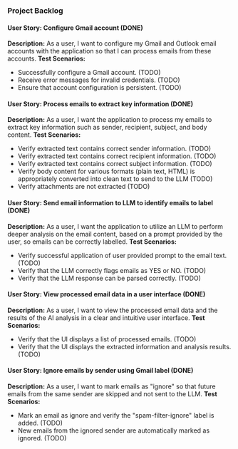 ### Project Backlog

#### User Story: Configure Gmail account (DONE)
**Description:** As a user, I want to configure my Gmail and Outlook email accounts with the application so that I can process emails from these accounts.
**Test Scenarios:**
*   Successfully configure a Gmail account. (TODO)
*   Receive error messages for invalid credentials. (TODO)
*   Ensure that account configuration is persistent. (TODO)

#### User Story: Process emails to extract key information (DONE)
**Description:** As a user, I want the application to process my emails to extract key information such as sender, recipient, subject, and body content.
**Test Scenarios:**
*   Verify extracted text contains correct sender information. (TODO)
*   Verify extracted text contains correct recipient information. (TODO)
*   Verify extracted text contains correct subject information. (TODO)
*   Verify body content for various formats (plain text, HTML) is appropriately converted into clean text to send to the LLM (TODO)
*   Verify attachments are not extracted (TODO)

#### User Story: Send email information to LLM to identify emails to label (DONE)
**Description:** As a user, I want the application to utilize an LLM to perform deeper analysis on the email content, based on a prompt provided by the user, so emails can be correctly labelled.
**Test Scenarios:**
*   Verify successful application of user provided prompt to the email text. (TODO)
*   Verify that the LLM correctly flags emails as YES or NO. (TODO)
*   Verify that the LLM response can be parsed correctly. (TODO)

#### User Story: View processed email data in a user interface (DONE)
**Description:** As a user, I want to view the processed email data and the results of the AI analysis in a clear and intuitive user interface.
**Test Scenarios:**
*   Verify that the UI displays a list of processed emails. (TODO)
*   Verify that the UI displays the extracted information and analysis results. (TODO)

#### User Story: Ignore emails by sender using Gmail label (DONE)
**Description:** As a user, I want to mark emails as "ignore" so that future emails from the same sender are skipped and not sent to the LLM.
**Test Scenarios:**
*   Mark an email as ignore and verify the "spam-filter-ignore" label is added. (TODO)
*   New emails from the ignored sender are automatically marked as ignored. (TODO)

